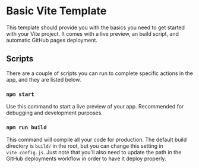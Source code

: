 # Basic Vite Template

This template should provide you with the basics you need to get started with your Vite project.  It comes with a live preview, an build script, and automatic GitHub pages deployment.

## Scripts

There are a couple of scripts you can run to complete specific actions in the app, and they are listed below.

### `npm start`

Use this command to start a live preview of your app.  Recommended for debugging and development purposes.

### `npm run build`

This command will compile all your code for production.  The default build directory is `build/` in the root, but you can change this setting in `vite.config.js`.  Just note that you'll also need to update the path in the GitHub deployments workflow in order to have it deploy properly.
